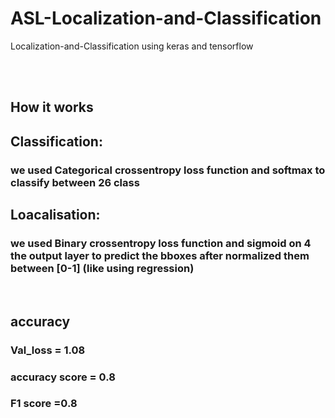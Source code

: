 # ASL-Localization-and-Classification
Localization-and-Classification using keras and tensorflow

<br>
<br>



## How it works
## Classification:
### we used Categorical crossentropy loss function and softmax to classify between 26 class
## Loacalisation: 
### we used Binary crossentropy loss function and sigmoid on 4 the output layer to predict the bboxes after normalized them between [0-1] (like using regression)
<br>

## accuracy
### Val_loss  = 1.08
### accuracy score = 0.8 
### F1 score =0.8


